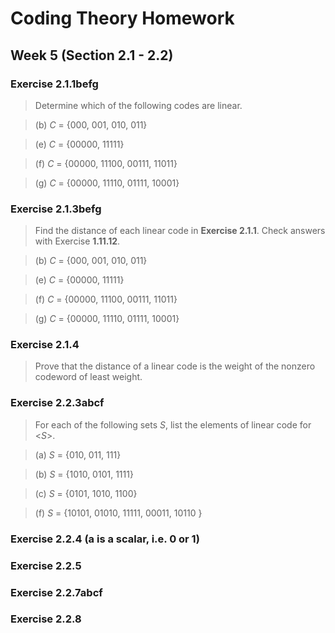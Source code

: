 # Coding Theory Homework

## Week 5 (Section 2.1 - 2.2)

### Exercise 2.1.1befg

>  Determine which of the following codes are linear.

> (b) *C* = {000, 001, 010, 011}

> (e) *C* = {00000, 11111}

> (f) *C* = {00000, 11100, 00111, 11011}

> (g) *C* = {00000, 11110, 01111, 10001}

### Exercise 2.1.3befg

> Find the distance of each linear code in **Exercise 2.1.1**. Check answers with Exercise **1.11.12**.

> (b) *C* = {000, 001, 010, 011}

> (e) *C* = {00000, 11111}

> (f) *C* = {00000, 11100, 00111, 11011}

> (g) *C* = {00000, 11110, 01111, 10001}

### Exercise 2.1.4

> Prove that the distance of a linear code is the weight of the nonzero codeword of least weight.

### Exercise 2.2.3abcf

> For each of the following sets *S*, list the elements of linear code for <*S*>.

> (a) *S* = {010, 011, 111}

> (b) *S* = {1010, 0101, 1111}

> (c) *S* = {0101, 1010, 1100}

> (f) *S* = {10101, 01010, 11111, 00011, 10110 }

### Exercise 2.2.4 (a is a scalar, i.e. 0 or 1)

### Exercise 2.2.5

### Exercise 2.2.7abcf

### Exercise 2.2.8
